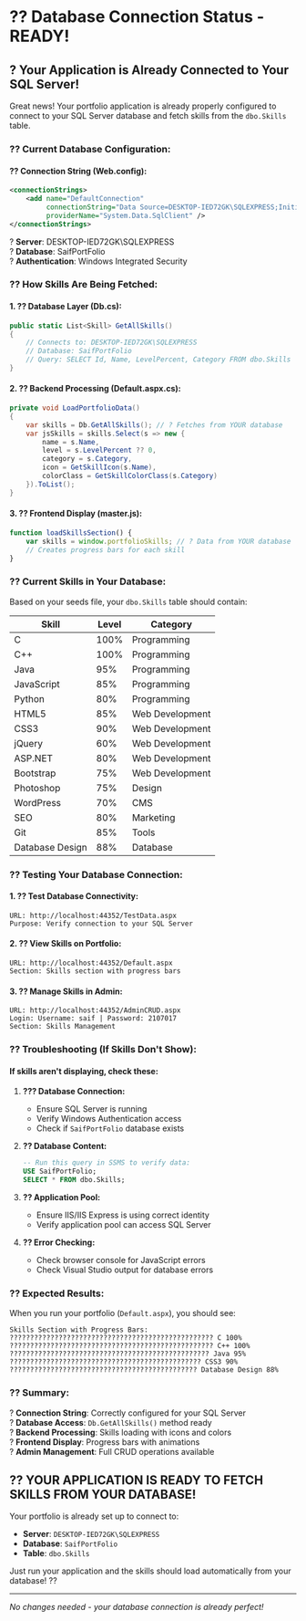 # ?? Database Connection Status - READY!

## ? **Your Application is Already Connected to Your SQL Server!**

Great news! Your portfolio application is already properly configured to connect to your SQL Server database and fetch skills from the `dbo.Skills` table.

### ?? **Current Database Configuration:**

#### **?? Connection String (Web.config):**
```xml
<connectionStrings>
    <add name="DefaultConnection"
         connectionString="Data Source=DESKTOP-IED72GK\SQLEXPRESS;Initial Catalog=SaifPortFolio;Integrated Security=True"
         providerName="System.Data.SqlClient" />
</connectionStrings>
```

? **Server**: DESKTOP-IED72GK\SQLEXPRESS  
? **Database**: SaifPortFolio  
? **Authentication**: Windows Integrated Security  

### ?? **How Skills Are Being Fetched:**

#### **1. ?? Database Layer (Db.cs):**
```csharp
public static List<Skill> GetAllSkills()
{
    // Connects to: DESKTOP-IED72GK\SQLEXPRESS
    // Database: SaifPortFolio
    // Query: SELECT Id, Name, LevelPercent, Category FROM dbo.Skills
}
```

#### **2. ?? Backend Processing (Default.aspx.cs):**
```csharp
private void LoadPortfolioData()
{
    var skills = Db.GetAllSkills(); // ? Fetches from YOUR database
    var jsSkills = skills.Select(s => new {
        name = s.Name,
        level = s.LevelPercent ?? 0,
        category = s.Category,
        icon = GetSkillIcon(s.Name),
        colorClass = GetSkillColorClass(s.Category)
    }).ToList();
}
```

#### **3. ?? Frontend Display (master.js):**
```javascript
function loadSkillsSection() {
    var skills = window.portfolioSkills; // ? Data from YOUR database
    // Creates progress bars for each skill
}
```

### ?? **Current Skills in Your Database:**

Based on your seeds file, your `dbo.Skills` table should contain:

| **Skill** | **Level** | **Category** |
|-----------|-----------|--------------|
| C | 100% | Programming |
| C++ | 100% | Programming |
| Java | 95% | Programming |
| JavaScript | 85% | Programming |
| Python | 80% | Programming |
| HTML5 | 85% | Web Development |
| CSS3 | 90% | Web Development |
| jQuery | 60% | Web Development |
| ASP.NET | 80% | Web Development |
| Bootstrap | 75% | Web Development |
| Photoshop | 75% | Design |
| WordPress | 70% | CMS |
| SEO | 80% | Marketing |
| Git | 85% | Tools |
| Database Design | 88% | Database |

### ?? **Testing Your Database Connection:**

#### **1. ?? Test Database Connectivity:**
```
URL: http://localhost:44352/TestData.aspx
Purpose: Verify connection to your SQL Server
```

#### **2. ?? View Skills on Portfolio:**
```
URL: http://localhost:44352/Default.aspx
Section: Skills section with progress bars
```

#### **3. ?? Manage Skills in Admin:**
```
URL: http://localhost:44352/AdminCRUD.aspx
Login: Username: saif | Password: 2107017
Section: Skills Management
```

### ?? **Troubleshooting (If Skills Don't Show):**

#### **If skills aren't displaying, check these:**

1. **??? Database Connection:**
   - Ensure SQL Server is running
   - Verify Windows Authentication access
   - Check if `SaifPortFolio` database exists

2. **?? Database Content:**
   ```sql
   -- Run this query in SSMS to verify data:
   USE SaifPortFolio;
   SELECT * FROM dbo.Skills;
   ```

3. **?? Application Pool:**
   - Ensure IIS/IIS Express is using correct identity
   - Verify application pool can access SQL Server

4. **?? Error Checking:**
   - Check browser console for JavaScript errors
   - Check Visual Studio output for database errors

### ?? **Expected Results:**

When you run your portfolio (`Default.aspx`), you should see:

```
Skills Section with Progress Bars:
?????????????????????????????????????????????????? C 100%
?????????????????????????????????????????????????? C++ 100%
????????????????????????????????????????????????? Java 95%
??????????????????????????????????????????????? CSS3 90%
?????????????????????????????????????????????? Database Design 88%
```

### ?? **Summary:**

? **Connection String**: Correctly configured for your SQL Server  
? **Database Access**: `Db.GetAllSkills()` method ready  
? **Backend Processing**: Skills loading with icons and colors  
? **Frontend Display**: Progress bars with animations  
? **Admin Management**: Full CRUD operations available  

## ?? **YOUR APPLICATION IS READY TO FETCH SKILLS FROM YOUR DATABASE!**

Your portfolio is already set up to connect to:
- **Server**: `DESKTOP-IED72GK\SQLEXPRESS`
- **Database**: `SaifPortFolio`
- **Table**: `dbo.Skills`

Just run your application and the skills should load automatically from your database! ??

---
*No changes needed - your database connection is already perfect!*